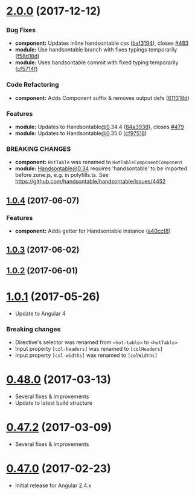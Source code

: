 <a name="2.0.0"></a>
# [2.0.0](https://github.com/valor-software/ng2-handsontable/compare/v1.0.4...v2.0.0) (2017-12-12)


### Bug Fixes

* **component:** Updates inline handsontable css ([baf3194](https://github.com/valor-software/ng2-handsontable/commit/baf3194)), closes [#483](https://github.com/valor-software/ng2-handsontable/issues/483)
* **module:** Use handsontable branch with fixes typings temporarily ([f58d18d](https://github.com/valor-software/ng2-handsontable/commit/f58d18d))
* **module:** Uses handsontable commit with fixed typing temporarily ([cf5714f](https://github.com/valor-software/ng2-handsontable/commit/cf5714f))


### Code Refactoring

* **component:** Adds Component suffix & removes output defs ([611318d](https://github.com/valor-software/ng2-handsontable/commit/611318d))


### Features

* **module:** Updates to Handsontable[@0](https://github.com/0).34.4 ([84a3938](https://github.com/valor-software/ng2-handsontable/commit/84a3938)), closes [#479](https://github.com/valor-software/ng2-handsontable/issues/479)
* **module:** Updates to Handsontable[@0](https://github.com/0).35.0 ([cf97518](https://github.com/valor-software/ng2-handsontable/commit/cf97518))


### BREAKING CHANGES

* **component:** `HotTable` was renamed to `HotTableComponentComponent`
* **module:** Handsontable@0.34 requires 'handsontable' to be imported before zone.js, e.g. in polyfills.ts. See https://github.com/handsontable/handsontable/issues/4452



<a name="1.0.4"></a>
## [1.0.4](https://github.com/valor-software/ng2-handsontable/compare/v1.0.2...v1.0.4) (2017-06-07)


### Features

* **component:** Adds getter for Handsontable instance ([a40ccf8](https://github.com/valor-software/ng2-handsontable/commit/a40ccf8))



<a name="1.0.3"></a>
## [1.0.3](https://github.com/valor-software/ng2-handsontable/compare/v1.0.2...v1.0.3) (2017-06-02)



<a name="1.0.2"></a>
## [1.0.2](https://github.com/valor-software/ng2-handsontable/compare/1.0.1...v1.0.2) (2017-06-01)



<a name="1.0.1"></a>
# [1.0.1](https://github.com/valor-software/ng2-handsontable/compare/0.48.0...1.0.1) (2017-05-26)
- Update to Angular 4

### Breaking changes
- Directive's selector was renamed from `<hot-table>` to `<hotTable>`
- Input property `[col-headers]` was renamed to `[colHeaders]`
- Input property `[col-widths]` was renamed to `[colWidths]`

<a name="0.48.0"></a>
# [0.48.0](https://github.com/valor-software/ng2-handsontable/compare/0.47.2...0.48.0) (2017-03-13)
- Several fixes & improvements
- Update to latest build structure

<a name="0.47.2"></a>
# [0.47.2](https://github.com/valor-software/ng2-handsontable/compare/0.47.0...0.47.2) (2017-03-09)
- Several fixes & improvements

<a name="0.47.0"></a>
# [0.47.0](https://github.com/valor-software/ng2-handsontable/tree/0.47.0) (2017-02-23)
- Initial release for Angular 2.4.x
